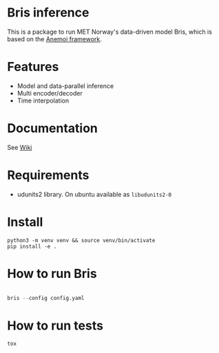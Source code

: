 # Bris inference

This is a package to run MET Norway's data-driven model Bris, which is based on the [Anemoi framework](https://github.com/ecmwf/anemoi-training).

# Features
- Model and data-parallel inference
- Multi encoder/decoder
- Time interpolation

# Documentation

See [Wiki](https://github.com/metno/bris-inference/wiki)

# Requirements

- udunits2 library. On ubuntu available as `libudunits2-0`

# Install

    python3 -m venv venv && source venv/bin/activate
    pip install -e .

# How to run Bris

```python

bris --config config.yaml
```

# How to run tests

    tox

